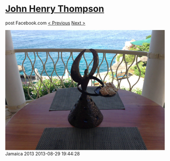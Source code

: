 # [John Henry Thompson](../README.md)
post Facebook.com
[< Previous](2013-08-29-46.md) [Next >](2013-08-29-48.md)

[![](../media/2013-08-29/Jamaica-2058.jpg)](../README.md)
Jamaica 2013
2013-08-29 19:44:28